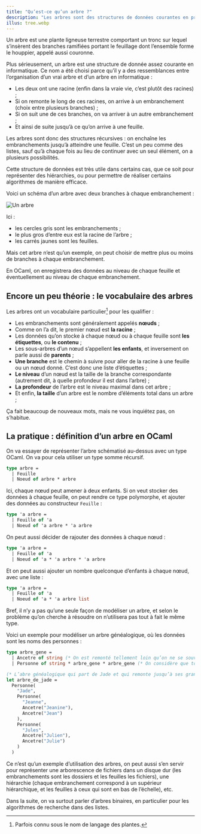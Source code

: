 ```yaml
---
title: "Qu’est-ce qu’un arbre ?"
description: "Les arbres sont des structures de données courantes en programmation qui permettent de modéliser de nombreux problèmes. Nous allons apprendre à en créer et à en manipuler en OCaml."
illus: tree.webp
---
```


Un arbre est une plante ligneuse terrestre comportant un tronc sur lequel
s’insèrent des branches ramifiées portant le feuillage dont l’ensemble
forme le houppier, appelé aussi couronne.

Plus sérieusement, un arbre est une structure de donnée assez courante en informatique.
Ce nom a été choisi parce qu’il y a des ressemblances entre l’organisation d’un vrai arbre
et d’un arbre en informatique :

- Les deux ont une racine (enfin dans la vraie vie, c’est plutôt des racines) ;
- Si on remonte le long de ces racines, on arrive à un embranchement (choix entre plusieurs branches) ;
- Si on suit une de ces branches, on va arriver à un autre embranchement ;
- Et ainsi de suite jusqu’à ce qu’on arrive à une feuille.

Les arbres sont donc des structures récursives : on enchaîne les embranchements jusqu’à atteindre
une feuille. C’est un peu comme des listes, sauf qu’à chaque fois au lieu de continuer avec un seul
élément, on a plusieurs possibilités.

Cette structure de données est très utile dans certains cas, que ce soit pour représenter des hiérarchies,
ou pour permettre de réaliser certains algorithmes de manière efficace.

Voici un schéma d’un arbre avec deux branches à chaque embranchement :

![Un arbre](/images/tree.png)

Ici :

- les cercles gris sont les embranchements ;
- le plus gros d’entre eux est la racine de l’arbre ;
- les carrés jaunes sont les feuilles.

Mais cet arbre n’est qu’un exemple, on peut choisir de mettre plus ou moins de branches à chaque embranchement.

En OCaml, on enregistrera des données au niveau de chaque feuille et éventuellement au niveau de chaque embranchement.

## Encore un peu théorie : le vocabulaire des arbres

Les arbres ont un vocabulaire particulier[^plantes] pour les qualifier :

- Les embranchements sont généralement appelés **nœuds** ;
- Comme on l’a dit, le premier nœud est **la racine** ;
- Les données qu’on stocke à chaque nœud ou à chaque feuille sont **les étiquettes**, ou **le contenu** ;
- Les sous-arbres d’un nœud s’appellent **les enfants**, et inversement on parle aussi de **parents** ;
- **Une branche** est le chemin à suivre pour aller de la racine à une feuille ou un nœud donné. C’est donc une liste d’étiquettes ;
- **Le niveau** d’un nœud est la taille de la branche correspondante (autrement dit, à quelle profondeur il est dans l’arbre) ;
- **La profondeur** de l’arbre est le niveau maximal dans cet arbre ;
- Et enfin, **la taille** d’un arbre est le nombre d’éléments total dans un arbre ;

Ça fait beaucoup de nouveaux mots, mais ne vous inquiétez pas, on s’habitue.

## La pratique : définition d’un arbre en OCaml

On va essayer de représenter l’arbre schématisé au-dessus avec un type OCaml.
On va pour cela utiliser un type somme récursif.

```ocaml
type arbre =
  | Feuille
  | Noeud of arbre * arbre
```

Ici, chaque nœud peut amener à deux enfants. Si on veut stocker des données à chaque feuille,
on peut rendre ce type polymorphe, et ajouter des données au constructeur `Feuille` :

```ocaml
type 'a arbre =
  | Feuille of 'a
  | Noeud of 'a arbre * 'a arbre
```

On peut aussi décider de rajouter des données à chaque nœud :

```ocaml
type 'a arbre =
  | Feuille of 'a
  | Noeud of 'a * 'a arbre * 'a arbre
```

Et on peut aussi ajouter un nombre quelconque d’enfants à chaque nœud, avec une liste :

```ocaml
type 'a arbre =
  | Feuille of 'a
  | Noeud of 'a * 'a arbre list
```

Bref, il n’y a pas qu’une seule façon de modéliser un arbre, et selon le problème qu’on cherche à
résoudre on n’utilisera pas tout à fait le même type.

Voici un exemple pour modéliser un arbre généalogique, où les données sont les noms
des personnes :

```ocaml
type arbre_gene =
  | Ancetre of string (* On est remonté tellement loin qu’on ne se souvient plus qui était les parents de cette personne *)
  | Personne of string * arbre_gene * arbre_gene (* On considère que tout le monde a deux parents *)

(* L’abre généalogique qui part de Jade et qui remonte jusqu’à ses grands parents *)
let arbre_de_jade =
  Personne(
    "Jade",
    Personne(
      "Jeanne",
      Ancetre("Jeanine"),
      Ancetre("Jean")
    ),
    Personne(
      "Jules",
      Ancetre("Julien"),
      Ancetre("Julie")
    )
  )
```

Ce n’est qu’un exemple d’utilisation des arbres, on peut aussi s’en servir pour
représenter une arborescence de fichiers dans un disque dur (les embranchements sont les dossiers et les feuilles
les fichiers), une hiérarchie (chaque embranchement correspond à un supérieur hiérarchique, et les feuilles à ceux qui sont en bas de l’échelle), etc.

Dans la suite, on va surtout parler d’arbres binaires, en particulier pour les algorithmes de recherche dans des listes.

[^plantes]: Parfois connu sous le nom de langage des plantes.

